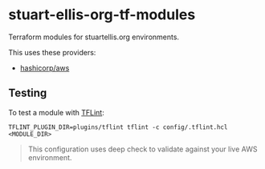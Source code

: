 # stuart-ellis-org-tf-modules

Terraform modules for stuartellis.org environments.

This uses these providers:

- [hashicorp/aws](https://registry.terraform.io/providers/hashicorp/aws/latest/docs)

## Testing

To test a module with [TFLint](https://github.com/terraform-linters/tflint):

    TFLINT_PLUGIN_DIR=plugins/tflint tflint -c config/.tflint.hcl <MODULE_DIR>

> This configuration uses deep check to validate against your live AWS environment.
